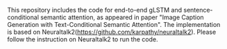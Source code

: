 This repository includes the code for end-to-end gLSTM and sentence-conditional semantic attention, as appeared in paper "Image Caption Generation with Text-Conditional Semantic Attention". The implementation is based on Neuraltalk2(https://github.com/karpathy/neuraltalk2). Please follow the instruction on Neuraltalk2 to run the code. 
